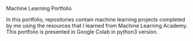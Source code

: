 Machine Learning Portfolio


In this portfolio, repositories contain machine learning projects completed by me using the resources that I learned from Machine Learning Academy.
This portfolio is presented in Google Colab in python3 version.



 


